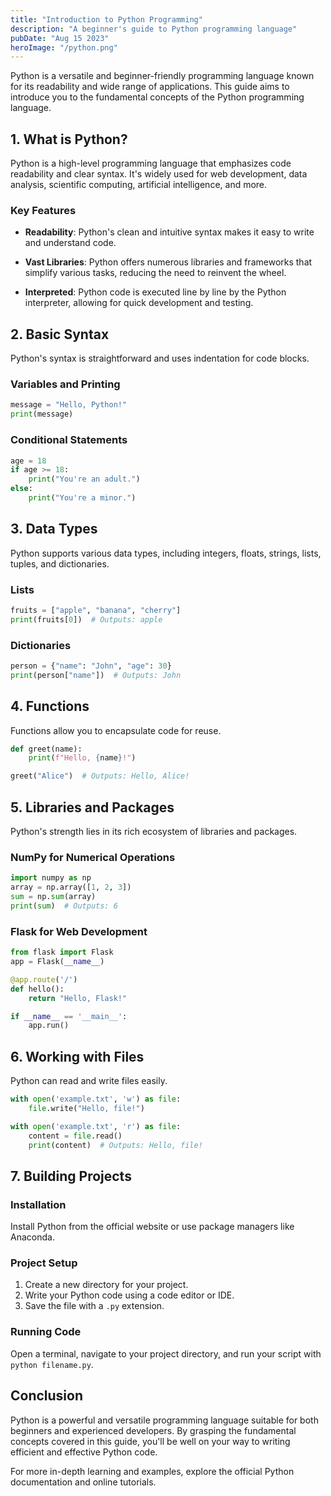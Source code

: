 ```yaml
---
title: "Introduction to Python Programming"
description: "A beginner's guide to Python programming language"
pubDate: "Aug 15 2023"
heroImage: "/python.png"
---
```


Python is a versatile and beginner-friendly programming language known for its readability and wide range of applications. This guide aims to introduce you to the fundamental concepts of the Python programming language.

## 1. What is Python?

Python is a high-level programming language that emphasizes code readability and clear syntax. It's widely used for web development, data analysis, scientific computing, artificial intelligence, and more.

### Key Features

- **Readability**: Python's clean and intuitive syntax makes it easy to write and understand code.
  
- **Vast Libraries**: Python offers numerous libraries and frameworks that simplify various tasks, reducing the need to reinvent the wheel.
  
- **Interpreted**: Python code is executed line by line by the Python interpreter, allowing for quick development and testing.
  
## 2. Basic Syntax

Python's syntax is straightforward and uses indentation for code blocks.

### Variables and Printing

```python
message = "Hello, Python!"
print(message)
```

### Conditional Statements

```python
age = 18
if age >= 18:
    print("You're an adult.")
else:
    print("You're a minor.")
```

## 3. Data Types

Python supports various data types, including integers, floats, strings, lists, tuples, and dictionaries.

### Lists

```python
fruits = ["apple", "banana", "cherry"]
print(fruits[0])  # Outputs: apple
```

### Dictionaries

```python
person = {"name": "John", "age": 30}
print(person["name"])  # Outputs: John
```

## 4. Functions

Functions allow you to encapsulate code for reuse.

```python
def greet(name):
    print(f"Hello, {name}!")

greet("Alice")  # Outputs: Hello, Alice!
```

## 5. Libraries and Packages

Python's strength lies in its rich ecosystem of libraries and packages.

### NumPy for Numerical Operations

```python
import numpy as np
array = np.array([1, 2, 3])
sum = np.sum(array)
print(sum)  # Outputs: 6
```

### Flask for Web Development

```python
from flask import Flask
app = Flask(__name__)

@app.route('/')
def hello():
    return "Hello, Flask!"

if __name__ == '__main__':
    app.run()
```

## 6. Working with Files

Python can read and write files easily.

```python
with open('example.txt', 'w') as file:
    file.write("Hello, file!")

with open('example.txt', 'r') as file:
    content = file.read()
    print(content)  # Outputs: Hello, file!
```

## 7. Building Projects

### Installation

Install Python from the official website or use package managers like Anaconda.

### Project Setup

1. Create a new directory for your project.
2. Write your Python code using a code editor or IDE.
3. Save the file with a `.py` extension.

### Running Code

Open a terminal, navigate to your project directory, and run your script with `python filename.py`.

## Conclusion

Python is a powerful and versatile programming language suitable for both beginners and experienced developers. By grasping the fundamental concepts covered in this guide, you'll be well on your way to writing efficient and effective Python code.

For more in-depth learning and examples, explore the official Python documentation and online tutorials.
